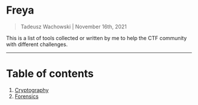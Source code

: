 # Freya

> Tadeusz Wachowski | November 16th, 2021

This is a list of tools collected or written by me to help the CTF community with different challenges.

---

# Table of contents

1. [Cryptography](#cryptography)
2. [Forensics](#forensics)